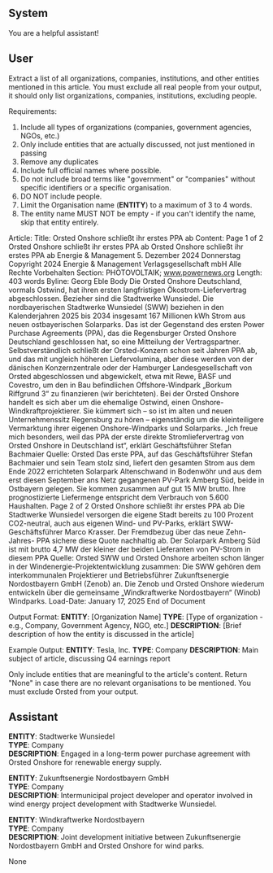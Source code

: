 ## System

You are a helpful assistant!

## User


Extract a list of all organizations, companies, institutions, and other entities mentioned in this article. You must exclude all real people from your output, it should only list organizations, companies, institutions, excluding people.

Requirements:
1. Include all types of organizations (companies, government agencies, NGOs, etc.)
2. Only include entities that are actually discussed, not just mentioned in passing
3. Remove any duplicates
4. Include full official names where possible.
5. Do not include broad terms like "government" or "companies" without specific identifiers or a specific organisation.
6. DO NOT include people.
7. Limit the Organisation name (**ENTITY**) to a maximum of 3 to 4 words.
8. The entity name MUST NOT be empty - if you can't identify the name, skip that entity entirely.

Article:
Title: Orsted Onshore schließt ihr erstes PPA ab
Content: Page 1 of 2
Orsted Onshore schließt ihr erstes PPA ab
Orsted Onshore schließt ihr erstes PPA ab
Energie & Management
5. Dezember 2024 Donnerstag
Copyright 2024 Energie & Management Verlagsgesellschaft mbH Alle Rechte Vorbehalten
Section: PHOTOVOLTAIK; www.powernews.org
Length: 403 words
Byline: Georg Eble
Body
Die Orsted Onshore Deutschland, vormals Ostwind, hat ihren ersten langfristigen Ökostrom-Liefervertrag 
abgeschlossen. Bezieher sind die Stadtwerke Wunsiedel.
Die nordbayerischen Stadtwerke Wunsiedel (SWW) beziehen in den Kalenderjahren 2025 bis 2034 insgesamt 167 
Millionen kWh Strom aus neuen ostbayerischen Solarparks. Das ist der Gegenstand des ersten Power Purchase 
Agreements (PPA), das die Regensburger Orsted Onshore Deutschland geschlossen hat, so eine Mitteilung der 
Vertragspartner.
Selbstverständlich schließt der Orsted-Konzern schon seit Jahren PPA ab, und das mit ungleich höheren 
Liefervolumina, aber diese werden von der dänischen Konzernzentrale oder der Hamburger Landesgesellschaft 
von Orsted abgeschlossen und abgewickelt, etwa mit Rewe, BASF und Covestro, um den in Bau befindlichen 
Offshore-Windpark „Borkum Riffgrund 3“ zu finanzieren (wir berichteten).
Bei der Orsted Onshore handelt es sich aber um die ehemalige Ostwind, einen Onshore-Windkraftprojektierer. Sie 
kümmert sich – so ist im alten und neuen Unternehmenssitz Regensburg zu hören – eigenständig um die 
kleinteiligere Vermarktung ihrer eigenen Onshore-Windparks und Solarparks.
„Ich freue mich besonders, weil das PPA der erste direkte Stromliefervertrag von Orsted Onshore in Deutschland 
ist“, erklärt Geschäftsführer Stefan Bachmaier
Quelle: Orsted
Das erste PPA, auf das Geschäftsführer Stefan Bachmaier und sein Team stolz sind, liefert den gesamten Strom 
aus dem Ende 2022 errichteten Solarpark Altenschwand in Bodenwöhr und aus dem erst diesen September ans 
Netz gegangenen PV-Park Amberg Süd, beide in Ostbayern gelegen. Sie kommen zusammen auf gut 15 MW 
brutto. Ihre prognostizierte Liefermenge entspricht dem Verbrauch von 5.600 Haushalten.
Page 2 of 2
Orsted Onshore schließt ihr erstes PPA ab
Die Stadtwerke Wunsiedel versorgen die eigene Stadt bereits zu 100 Prozent CO2-neutral, auch aus eigenen 
Wind- und PV-Parks, erklärt SWW-Geschäftsführer Marco Krasser. Der Fremdbezug über das neue Zehn-Jahres-
PPA sichere diese Quote nachhaltig ab.
Der Solarpark Amberg Süd ist mit brutto 4,7 MW der kleiner der beiden Lieferanten von PV-Strom in diesem PPA
Quelle: Orsted
SWW und Orsted Onshore arbeiten schon länger in der Windenergie-Projektentwicklung zusammen: Die SWW 
gehören dem interkommunalen Projektierer und Betriebsführer Zukunftsenergie Nordostbayern GmbH (Zenob) an. 
Die Zenob und Orsted Onshore wiederum entwickeln über die gemeinsame „Windkraftwerke Nordostbayern“ 
(Winob) Windparks.
Load-Date: January 17, 2025
End of Document

Output Format:
**ENTITY**: [Organization Name]
**TYPE**: [Type of organization - e.g., Company, Government Agency, NGO, etc.]
**DESCRIPTION**: [Brief description of how the entity is discussed in the article]

Example Output:
**ENTITY**: Tesla, Inc.
**TYPE**: Company
**DESCRIPTION**: Main subject of article, discussing Q4 earnings report

Only include entities that are meaningful to the article's content. Return "None" in case there are no relevant organisations to be mentioned.
You must exclude Orsted from your output.


## Assistant

**ENTITY**: Stadtwerke Wunsiedel  
**TYPE**: Company  
**DESCRIPTION**: Engaged in a long-term power purchase agreement with Orsted Onshore for renewable energy supply.

**ENTITY**: Zukunftsenergie Nordostbayern GmbH  
**TYPE**: Company  
**DESCRIPTION**: Intermunicipal project developer and operator involved in wind energy project development with Stadtwerke Wunsiedel.

**ENTITY**: Windkraftwerke Nordostbayern  
**TYPE**: Company  
**DESCRIPTION**: Joint development initiative between Zukunftsenergie Nordostbayern GmbH and Orsted Onshore for wind parks.  

None

